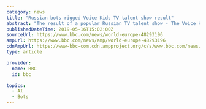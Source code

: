 ```yaml
---
category: news
title: "Russian bots rigged Voice Kids TV talent show result"
abstract: "The result of a popular Russian TV talent show - The Voice Kids - has been cancelled after thousands of fraudulent votes were found to have handed victory to a millionaire's young daughter. There were complaints after singer Mikella Abramova, aged 10, won ..."
publishedDateTime: 2019-05-16T15:02:00Z
sourceUrl: https://www.bbc.com/news/world-europe-48293196
ampUrl: https://www.bbc.com/news/amp/world-europe-48293196
cdnAmpUrl: https://www-bbc-com.cdn.ampproject.org/c/s/www.bbc.com/news/amp/world-europe-48293196
type: article

provider:
  name: BBC
  id: bbc

topics:
  - AI
  - Bots
---
```

